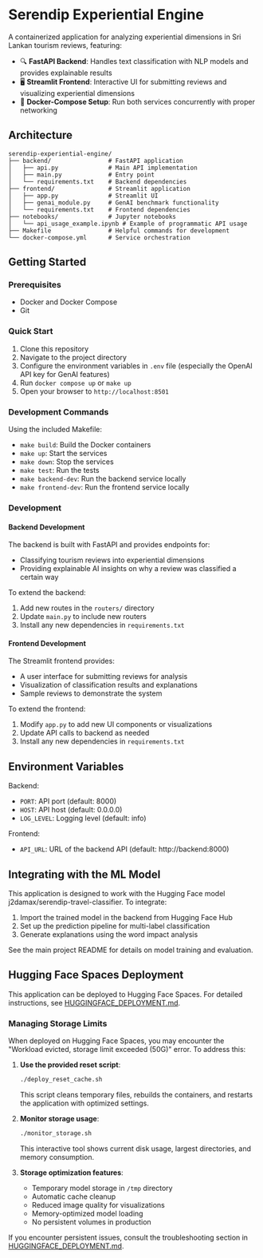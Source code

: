 # Serendip Experiential Engine

A containerized application for analyzing experiential dimensions in Sri Lankan tourism reviews, featuring:

- 🔍 **FastAPI Backend**: Handles text classification with NLP models and provides explainable results
- 🖥️ **Streamlit Frontend**: Interactive UI for submitting reviews and visualizing experiential dimensions
- 🐳 **Docker-Compose Setup**: Run both services concurrently with proper networking

## Architecture

```
serendip-experiential-engine/
├── backend/                # FastAPI application
│   ├── api.py              # Main API implementation
│   ├── main.py             # Entry point
│   └── requirements.txt    # Backend dependencies
├── frontend/               # Streamlit application
│   ├── app.py              # Streamlit UI
│   ├── genai_module.py     # GenAI benchmark functionality
│   └── requirements.txt    # Frontend dependencies
├── notebooks/              # Jupyter notebooks
│   └── api_usage_example.ipynb # Example of programmatic API usage
├── Makefile                # Helpful commands for development
└── docker-compose.yml      # Service orchestration
```

## Getting Started

### Prerequisites

- Docker and Docker Compose
- Git

### Quick Start

1. Clone this repository
2. Navigate to the project directory
3. Configure the environment variables in `.env` file (especially the OpenAI API key for GenAI features)
4. Run `docker compose up` or `make up`
5. Open your browser to `http://localhost:8501`

### Development Commands

Using the included Makefile:

- `make build`: Build the Docker containers
- `make up`: Start the services
- `make down`: Stop the services
- `make test`: Run the tests
- `make backend-dev`: Run the backend service locally
- `make frontend-dev`: Run the frontend service locally

### Development

#### Backend Development

The backend is built with FastAPI and provides endpoints for:

- Classifying tourism reviews into experiential dimensions
- Providing explainable AI insights on why a review was classified a certain way

To extend the backend:

1. Add new routes in the `routers/` directory
2. Update `main.py` to include new routers
3. Install any new dependencies in `requirements.txt`

#### Frontend Development

The Streamlit frontend provides:

- A user interface for submitting reviews for analysis
- Visualization of classification results and explanations
- Sample reviews to demonstrate the system

To extend the frontend:

1. Modify `app.py` to add new UI components or visualizations
2. Update API calls to backend as needed
3. Install any new dependencies in `requirements.txt`

## Environment Variables

Backend:

- `PORT`: API port (default: 8000)
- `HOST`: API host (default: 0.0.0.0)
- `LOG_LEVEL`: Logging level (default: info)

Frontend:

- `API_URL`: URL of the backend API (default: http://backend:8000)

## Integrating with the ML Model

This application is designed to work with the Hugging Face model j2damax/serendip-travel-classifier. To integrate:

1. Import the trained model in the backend from Hugging Face Hub
2. Set up the prediction pipeline for multi-label classification
3. Generate explanations using the word impact analysis

See the main project README for details on model training and evaluation.

## Hugging Face Spaces Deployment

This application can be deployed to Hugging Face Spaces. For detailed instructions, see [HUGGINGFACE_DEPLOYMENT.md](./HUGGINGFACE_DEPLOYMENT.md).

### Managing Storage Limits

When deployed on Hugging Face Spaces, you may encounter the "Workload evicted, storage limit exceeded (50G)" error. To address this:

1. **Use the provided reset script**:
   ```bash
   ./deploy_reset_cache.sh
   ```
   This script cleans temporary files, rebuilds the containers, and restarts the application with optimized settings.

2. **Monitor storage usage**:
   ```bash
   ./monitor_storage.sh
   ```
   This interactive tool shows current disk usage, largest directories, and memory consumption.

3. **Storage optimization features**:
   - Temporary model storage in `/tmp` directory
   - Automatic cache cleanup
   - Reduced image quality for visualizations
   - Memory-optimized model loading
   - No persistent volumes in production

If you encounter persistent issues, consult the troubleshooting section in [HUGGINGFACE_DEPLOYMENT.md](./HUGGINGFACE_DEPLOYMENT.md).
